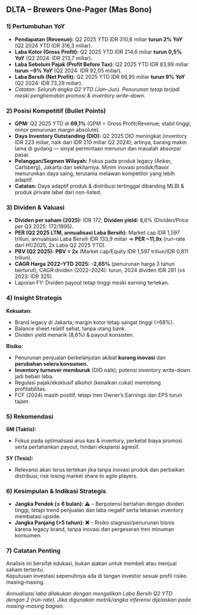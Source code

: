 ## DLTA – Brewers One‑Pager (Mas Bono)

### 1) Pertumbuhan YoY
- **Pendapatan (Revenue):** Q2 2025 YTD IDR 310,6 miliar **turun 2% YoY** (Q2 2024 YTD IDR 316,3 miliar).
- **Laba Kotor (Gross Profit):** Q2 2025 YTD IDR 214,6 miliar **turun 0,5% YoY** (Q2 2024: IDR 213,7 miliar).
- **Laba Sebelum Pajak (Profit Before Tax):** Q2 2025 YTD IDR 83,99 miliar **turun ~9% YoY** (Q2 2024: IDR 92,05 miliar).
- **Laba Bersih (Net Profit):** Q2 2025 YTD IDR 66,95 miliar **turun 9% YoY** (Q2 2024: IDR 73,29 miliar).
- *Catatan: Seluruh angka Q2 YTD (Jan–Jun). Penurunan tetap terjadi meski penghematan promosi & inventory write-down.*

### 2) Posisi Kompetitif (Bullet Points)
- **GPM:** Q2 2025 YTD di **69,1%** (GPM = Gross Profit/Revenue; stabil tinggi, minor penurunan margin absolute).
- **Days Inventory Outstanding (DIO):** Q2 2025 DIO meningkat (inventory IDR 223 miliar, naik dari IDR 210 miliar Q2 2024); artinya, barang makin lama di gudang — sinyal permintaan menurun dan masalah absorpsi pasar.
- **Pelanggan/Segmen Wilayah:** Fokus pada produk legacy (Anker, Carlsberg), Jakarta dan sekitarnya. Minim inovasi produk/flavor menurunkan daya saing, terutama melawan kompetitor yang lebih adaptif.
- **Catatan:** Daya adaptif produk & distribusi tertinggal dibanding MLBI & produk private label dari non-listed.

### 3) Dividen & Valuasi
- **Dividen per saham (2025):** IDR 172; **Dividen yield:** 8,6% (Dividen/Price per Q3 2025: 172/1995).
- **PER (Q2 2025 LTM, annualisasi Laba Bersih):** Market cap IDR 1,597 triliun, annualisasi Laba Bersih IDR 133,9 miliar ⇒ **PER ~11,9x** (run-rate dari H1/2025, 2x Laba Q2 2025 YTD).
- **PBV (Q2 2025):** **PBV = 2x** (Market cap/Equity IDR 1,597 triliun/IDR 0,811 triliun).
- **CAGR Harga 2022–YTD 2025:** **-2,65%** (penurunan harga 3 tahun berturut), CAGR dividen (2022–2024): turun, 2024 dividen IDR 281 (vs 2023: IDR 325).
- Laporan FY: Dividen payout tetap tinggi meski earning tertekan.

### 4) Insight Strategis
**Kekuatan:**  
- Brand legacy di Jakarta; margin kotor tetap sangat tinggi (>68%).
- Balance sheet relatif sehat, tanpa utang bank.
- Dividen yield menarik (8,6%) & payout konsisten.

**Risiko:**  
- Penurunan penjualan berkelanjutan akibat **kurang inovasi** dan **perubahan selera konsumen.**
- **Inventory turnover memburuk** (DIO naik); potensi inventory write-down jadi beban laba.
- Regulasi pajak/eksklusif alkohol (kenaikan cukai) memotong profitabilitas.
- FCF (2024) masih positif, tetapi tren Owner’s Earnings dan EPS turun tajam.

### 5) Rekomendasi
**6M (Taktis):**  
- Fokus pada optimalisasi arus kas & inventory, perketat biaya promosi serta pertahankan payout; hindari ekspansi agresif.

**5Y (Tesis):**  
- Relevansi akan terus tertekan jika tanpa inovasi produk dan perbaikan distribusi; risk losing market share to agile players.

### 6) Kesimpulan & Indikasi Strategis
- **Jangka Pendek (≤ 6 bulan): ⚠️** – Berpotensi bertahan dengan dividen tinggi, tetapi trend penjualan dan laba negatif serta tekanan inventory membatasi upside.
- **Jangka Panjang (>5 tahun): ❌** – Risiko stagnasi/penurunan bisnis karena legacy brand, tanpa inovasi dan pergeseran tren minuman konsumen.

### 7) Catatan Penting
Analisis ini bersifat edukasi, bukan ajakan untuk membeli atau menjual saham tertentu.  
Keputusan investasi sepenuhnya ada di tangan investor sesuai profil risiko masing‑masing.

*Annualisasi laba dilakukan dengan mengalikan Laba Bersih Q2 YTD dengan 2 (run-rate). Jika digunakan metrik/angka inferensi dijelaskan pada masing-masing bagian.*